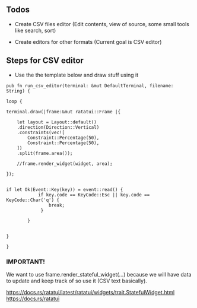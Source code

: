 ## Todos

- Create CSV files editor (Edit contents, view of source, some small tools like search, sort)

- Create editors for other formats (Current goal is CSV editor)

## Steps for CSV editor

- Use the the template below and draw stuff using it

```
pub fn run_csv_editor(terminal: &mut DefaultTerminal, filename: String) {

loop {

terminal.draw(|frame:&mut ratatui::Frame |{

    let layout = Layout::default()
    .direction(Direction::Vertical)
    .constraints(vec![
        Constraint::Percentage(50),
        Constraint::Percentage(50),
    ])
    .split(frame.area());

    //frame.render_widget(widget, area);

});


if let Ok(Event::Key(key)) = event::read() {
            if key.code == KeyCode::Esc || key.code == KeyCode::Char('q') {
                break;
             }
             
        }


}

}

```

### IMPORTANT!

We want to use frame.render_stateful_widget(...) because we will have data to update and keep track of so use it (CSV text basically).

https://docs.rs/ratatui/latest/ratatui/widgets/trait.StatefulWidget.html
https://docs.rs/ratatui